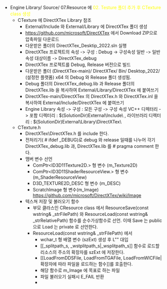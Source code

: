 - Engine Library/ Source/ 07.Resource 에 <span style="color: yellow">02. Testure 폴더 추가 후 CTexture class 생성</span>
	- CTexture 에 DirectXTex Library 참조
		- External/Include 와 External/Library 에 DirectXTex 폴더 생성
		- https://github.com/microsoft/DirectXTex 에서 Download ZIP으로 압축파일 다운로드
		- 다운받은 폴더의  DirectXTex_Desktip_2022.sln 실행
		- DirectXTex 프로젝트의 속성 -> 구성 : Debug -> 구성속성 일반 -> 일반속성 대상이름 -> DirectXTex_debug
		- DirectXTex 프로젝트를 Debug, Release 버전으로 빌드
		- 다운받은 폴더 (DirectXTex-main)/ DirectXTex/ Bin/ Desktop_2022/ (설정한 플랫폼) x64 의 Debug 와 Release 폴더 생성됨.
		- Debug 폴더의 DirectXTex_debug.lib 과 Release 폴더의 DirectXTex.lib 을 복사하여 External/Library/DirectXTex 에 붙여쓰기
		- DirectXTex-main/DirectXTex 의 DirectXTex.h 와 DirectXTex.inl 을 복사하여 External/Include/DirectXTex 에 붙여쓰기
		- Engine Library 속성 -> 구성 : 모든 구성 -> 구성 속성 VC++ 디렉터리 -> 포함 디렉터리 : $(SolutionDir)External\Include\ , 라이브러리 디렉터리 : $(SolutionDir)External\Library\DirectXTex\
	- CTexture.h
		- DirectXTex\DirectXTex.h 를 include 한다.
		- 전처리기( # ifdef _DEBUG)로 debug 와  release 일때를 나누어 각기 DirectXTex_debug.lib 과, DirectXTex.lib 를 # pragma comment 한다.
		- 맴버 변수 선언
			- ComPtr<ID3D11Texture2D.> 형 변수 (m_Texture2D)
			- ComPtr<ID3D11ShaderResourceView.> 형 변수 (m_ShaderResourceView)
			- D3D_TEXTURE2D_DESC 형 변수 (m_DESC)
			- ScratchImage 형 변수(m_Image) https://github.com/microsoft/DirectXTex/wiki/Image
		- 텍스쳐 저장 및 불러오기 함수
			- 부모 클라스인 CResource class 에서 ResourceSave(const wstring& _strFilePath) 와 ResourceLoad(const wstring& _strRelativePath) 함수를 순수가상함수로 선언. 이때 Save 는 public 으로 Load 는 private 로 선언한다.
			- ResourceLoad(const wstring& _strFilePath) 에서
				- wchar_t 형 배열 변수 (szExt) 생성 후 L"" 대입
				- [[_splitpath_s, _wstplitpath_s|_wsplitpath_s]] 함수로  로드할 리소스의 주소의 확장자를 szExt 에 저장한다.
				- [[LoadFromDDSFile, LoadFromTGAFile, LoadFromWICFile|확장자에 따라 파일을 로드하는 함수]]를 호출한다.
				- 해당 함수로 m_Image 에 목표로 하는 파일
				- 파일 불러오기 실패시 E_FAIL 반환
				- 